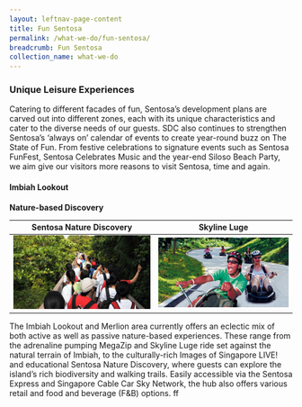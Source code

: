 ```yaml
---
layout: leftnav-page-content
title: Fun Sentosa
permalink: /what-we-do/fun-sentosa/
breadcrumb: Fun Sentosa
collection_name: what-we-do
---
```


### **Unique Leisure Experiences**
Catering to different facades of fun, Sentosa’s development plans are carved out into different zones, each with its unique characteristics and cater to the diverse needs of our guests. SDC also continues to strengthen Sentosa’s ‘always on’ calendar of events to create year-round buzz on The State of Fun. From festive celebrations to signature events such as Sentosa FunFest, Sentosa Celebrates Music and the year-end Siloso Beach Party, we aim give our visitors more reasons to visit Sentosa, time and again.

#### **Imbiah Lookout**

**Nature-based Discovery**

|Sentosa  Nature Discovery|Skyline Luge|
|:-:|:-:|
|![Image of SND](/images/what-we-do/fun-sentosa/sentosa-nd.jpg)|![Image of Skyline Luge](/images/what-we-do/fun-sentosa/skyline-luge.jpg)|

The Imbiah Lookout and Merlion area currently offers an eclectic mix of both active as well as passive nature-based experiences. These range from the adrenaline pumping MegaZip and Skyline Luge ride set against the natural terrain of Imbiah, to the culturally-rich Images of Singapore LIVE! and educational Sentosa Nature Discovery, where guests can explore the island’s rich biodiversity and walking trails. Easily accessible via the Sentosa Express and Singapore Cable Car Sky Network, the hub also offers various retail and food and beverage (F&B) options. ff
